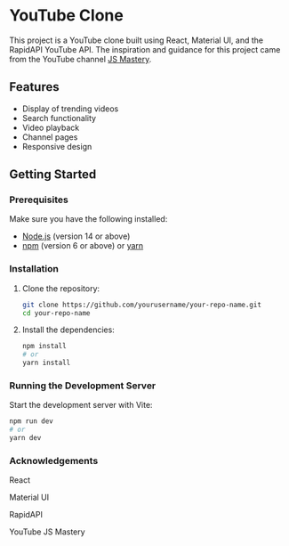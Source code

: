 # YouTube Clone

This project is a YouTube clone built using React, Material UI, and the RapidAPI YouTube API. The inspiration and guidance for this project came from the YouTube channel [JS Mastery](https://www.youtube.com/c/JsMastery).

## Features

- Display of trending videos
- Search functionality
- Video playback
- Channel pages
- Responsive design

## Getting Started

### Prerequisites

Make sure you have the following installed:

- [Node.js](https://nodejs.org/) (version 14 or above)
- [npm](https://www.npmjs.com/) (version 6 or above) or [yarn](https://yarnpkg.com/)

### Installation

1. Clone the repository:

    ```bash
    git clone https://github.com/yourusername/your-repo-name.git
    cd your-repo-name
    ```

2. Install the dependencies:

    ```bash
    npm install
    # or
    yarn install
    ```

### Running the Development Server

Start the development server with Vite:

```bash
npm run dev
# or
yarn dev
```

### Acknowledgements
React

Material UI

RapidAPI 

YouTube JS Mastery
